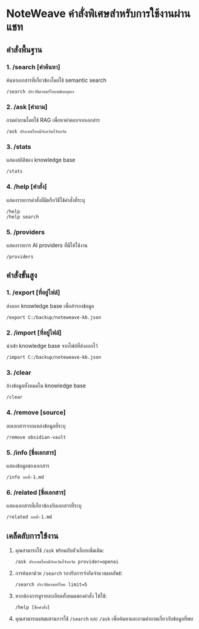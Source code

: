 # NoteWeave คำสั่งพิเศษสำหรับการใช้งานผ่านแชท

## คำสั่งพื้นฐาน

### 1. /search [คำค้นหา]
ค้นหาเอกสารที่เกี่ยวข้องโดยใช้ semantic search

```
/search ประวัติศาสตร์ไทยสมัยอยุธยา
```

### 2. /ask [คำถาม]
ถามคำถามโดยใช้ RAG เพื่อหาคำตอบจากเอกสาร

```
/ask ประเทศไทยมีจังหวัดกี่จังหวัด
```

### 3. /stats
แสดงสถิติของ knowledge base

```
/stats
```

### 4. /help [คำสั่ง]
แสดงรายการคำสั่งที่มีหรือวิธีใช้คำสั่งที่ระบุ

```
/help
/help search
```

### 5. /providers
แสดงรายการ AI providers ที่มีให้ใช้งาน

```
/providers
```

## คำสั่งขั้นสูง

### 1. /export [ที่อยู่ไฟล์]
ส่งออก knowledge base เพื่อสำรองข้อมูล

```
/export C:/backup/noteweave-kb.json
```

### 2. /import [ที่อยู่ไฟล์]
นำเข้า knowledge base จากไฟล์ที่ส่งออกไว้

```
/import C:/backup/noteweave-kb.json
```

### 3. /clear
ล้างข้อมูลทั้งหมดใน knowledge base

```
/clear
```

### 4. /remove [source]
ลบเอกสารจากแหล่งข้อมูลที่ระบุ

```
/remove obsidian-vault
```

### 5. /info [ชื่อเอกสาร]
แสดงข้อมูลของเอกสาร

```
/info บทที่-1.md
```

### 6. /related [ชื่อเอกสาร]
แสดงเอกสารที่เกี่ยวข้องกับเอกสารที่ระบุ

```
/related บทที่-1.md
```

## เคล็ดลับการใช้งาน

1. คุณสามารถใช้ `/ask` พร้อมกับตัวเลือกเพิ่มเติม:
   ```
   /ask ประเทศไทยมีจังหวัดกี่จังหวัด provider=openai
   ```

2. การค้นหาด้วย `/search` รองรับการจำกัดจำนวนผลลัพธ์:
   ```
   /search ประวัติศาสตร์ไทย limit=5
   ```

3. หากต้องการดูรายละเอียดทั้งหมดของคำสั่ง ให้ใช้:
   ```
   /help [ชื่อคำสั่ง]
   ```

4. คุณสามารถผสมผสานการใช้ `/search` และ `/ask` เพื่อค้นหาและถามคำถามเกี่ยวกับข้อมูลที่พบ

